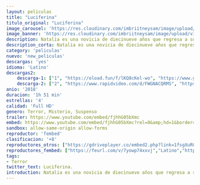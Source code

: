 ```yaml
---
layout: peliculas
title: "Luciferina"
titulo_original: "Luciferina"
image_carousel: 'https://res.cloudinary.com/imbriitneysam/image/upload/v1542396040/luciferina-min.jpg'
image_banner: 'https://res.cloudinary.com/imbriitneysam/image/upload/v1542396040/luciferina-banner-min.jpg'
description: Natalia es una novicia de diecinueve años que regresa a su casa a regañadientes para despedirse de su padre moribundo. Sin embargo, cuando se encuentra con su hermana y sus amigas, decide viajar por la jungla en busca de una planta mística.
description_corta: Natalia es una novicia de diecinueve años que regresa a su casa a regañadientes para despedirse de su padre moribundo. Sin embargo, cuando se encuentra con su hermana y sus amigas, decide viajar por la jungla en busca de una planta mística.
category: 'peliculas'
nuevo: 'new_peliculas'
descargas: 'yes'
idioma: 'Latino'
descargas2:
    descarga-1: ["1", "https://oload.fun/f/lKQ8cKel-wo", "https://www.google.com/s2/favicons?domain=openload.co","OpenLoad","https://res.cloudinary.com/imbriitneysam/image/upload/v1541473684/mexico.png", "Latino", "Full HD"]
    descarga-2: ["2", "https://www.rapidvideo.com/d/FWGNACQRMS", "https://www.google.com/s2/favicons?domain=www.rapidvideo.com","RapidVideo","https://res.cloudinary.com/imbriitneysam/image/upload/v1541473684/mexico.png", "Latino", "Full HD"]
anio: '2018'
duracion: '1h 51 min'
estrellas: '4'
calidad: 'Full HD'
genero: Terror, Misterio, Suspenso
trailer: https://www.youtube.com/embed/fjhhG05bXmc
embed: https://www.youtube.com/embed/fjhhG05bXmc?rel=0&amp;hd=1&border=0&wmode=opaque&enablejsapi=1&modestbranding=1&controls=1&showinfo=1
sandbox: allow-same-origin allow-forms
reproductor: 'fembed'
clasificacion: '+8'
reproductores_otros: ["https://gdriveplayer.co/embed2.php?link=1fsgXuR0Jt%252Ft1LmPZdgR0QkZqGQ014ohPZqjyIzryIeOQg8Eap%252BgjZVusiQn2MrVlO8dME8xcnmHE3GuxzyKntoL0eBL3OTjbnPyi2nf6f14vN4AWxDvkNfpH8O3oU7jgVeAniOBX0p1hLWWKN9JOpSCR0orhcAN84dXhMoHb0vAsNf0cdMJuNPjoT6lS2T45BbQkm35%252BmKs3kz2dSqOzCTbr%252FYWTttaJS2JSpS8jCjLggu%252B4pX6TdRYtXZdwTFrOSC2C6hFv9NjIGTIAxTwR8PPWPnhff32THV36dH4cHiTOBb7biqeoJ25l1jvwNC1WhRl7tELzyvRiejETIdk5%252BiBCIlzTg%252BLMtxl79FKn9Eg%253D%253D","Latino","https://movcloud.net/embed/wt-i88UuimoV","Latino"]
reproductores_fembed: ["https://feurl.com/v/7yowp74xxvj","Latino","https://feurl.com/v/7yowp74xxvj","Latino","https://feurl.com/v/1l96yew0lv5","Latino","https://feurl.com/v/4lv00lp8exv","Latino"]
tags:
- Terror
twitter_text: Luciferina.
introduction: Natalia es una novicia de diecinueve años que regresa a su casa a regañadientes para despedirse de su padre moribundo. Sin embargo, cuando se encuentra con su hermana y sus amigas, decide viajar por la jungla en busca de una planta mística.
---
```












